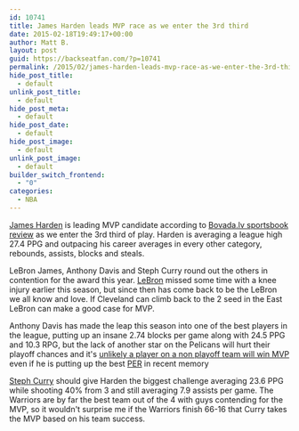 ```yaml
---
id: 10741
title: James Harden leads MVP race as we enter the 3rd third
date: 2015-02-18T19:49:17+00:00
author: Matt B.
layout: post
guid: https://backseatfan.com/?p=10741
permalink: /2015/02/james-harden-leads-mvp-race-as-we-enter-the-3rd-third/
hide_post_title:
  - default
unlink_post_title:
  - default
hide_post_meta:
  - default
hide_post_date:
  - default
hide_post_image:
  - default
unlink_post_image:
  - default
builder_switch_frontend:
  - "0"
categories:
  - NBA
---
```


<div class="entry">
  <p>
    <a href="http://www.si.com/nba/2015/02/18/james-harden-houston-rockets-mvp-midseason-report">James Harden</a> is leading MVP candidate according to <a href="https://www.sportsbooknavigator.com/bovada-sportsbook/">Bovada.lv sportsbook review</a> as we enter the 3rd third of play. Harden is averaging a league high 27.4 PPG and outpacing his career averages in every other category, rebounds, assists, blocks and steals.
  </p>

  <p>
    LeBron James, Anthony Davis and Steph Curry round out the others in contention for the award this year. <a href="http://www.cleveland.com/cavs/index.ssf/2015/02/and_everything_else_you_need_t_6.html">LeBron</a> missed some time with a knee injury earlier this season, but since then has come back to be the LeBron we all know and love. If Cleveland can climb back to the 2 seed in the East LeBron can make a good case for MVP.
  </p>

  <p>
    Anthony Davis has made the leap this season into one of the best players in the league, putting up an insane 2.74 blocks per game along with 24.5 PPG and 10.3 RPG, but the lack of another star on the Pelicans will hurt their playoff chances and it's <a href="http://probasketballtalk.nbcsports.com/2014/10/29/anthony-davis-has-zero-chance-of-winning-mvp-this-season/">unlikely a player on a non playoff team will win MVP</a> even if he is putting up the best <a href="http://insider.espn.go.com/nba/hollinger/statistics">PER</a> in recent memory
  </p>

  <p>
    <a href="http://www.nba.com/2015/news/features/sekou_smith/02/06/week-14-kia-race-to-the-mvp-ladder-stephen-curry-proves-his-doubters-wrong/index.html">Steph Curry</a> should give Harden the biggest challenge averaging 23.6 PPG while shooting 40% from 3 and still averaging 7.9 assists per game. The Warriors are by far the best team out of the 4 with guys contending for the MVP, so it wouldn't surprise me if the Warriors finish 66-16 that Curry takes the MVP based on his team success.
  </p>
</div>
